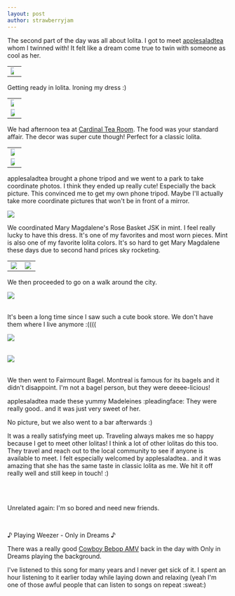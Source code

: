 ```yaml
---
layout: post
author: strawberryjam
---
```

<p>The second part of the day was all about lolita. I got to meet <a href="https://www.instagram.com/applesaladtea/">applesaladtea</a> whom I twinned with! It felt like a dream come true to twin with someone as cool as her.</p>



<table class="table">
<tr>
<td><img src="/assets/other_pics/PXL_20230604_193552232.jpg" class="img-rounded img-responsive center-block" style="max-height: 45%; max-width: 45%;"></td>
</tr>
</table>
<p>Getting ready in lolita. Ironing my dress :)</p>

<table class="table">
<tr>
<td><img src="/assets/other_pics/PXL_20230604_205916229.MP.jpg" class="img-rounded img-responsive center-block" style="max-height: 45%; max-width: 45%;"></td></tr>
<tr>
<td><img src="/assets/other_pics/PXL_20230604_205931351.jpg" class="img-rounded img-responsive center-block" style="max-height: 55%; max-width: 55%;"></td>
</tr>
</table>
<p>We had afternoon tea at <a href="http://www.thecardinaltea.com/">Cardinal Tea Room</a>. The food was your standard affair. The decor was super cute though! Perfect for a classic lolita.</p>

<table class="table">
<tr>
<td><img src="/assets/coord/PXL_20230604_225605867.MP.jpg" class="img-rounded img-responsive center-block" style="max-height: 55%; max-width: 55%;"></td>
</tr>
<tr>
<td><img src="/assets/coord/PXL_20230604_225724599.MP.jpg" class="img-rounded img-responsive center-block" style="max-height: 55%; max-width: 55%;"></td>
</tr>
</table>
<p>applesaladtea brought a phone tripod and we went to a park to take coordinate photos. I think they ended up really cute! Especially the back picture. This convinced me to get my own phone tripod. Maybe I'll actually take more coordinate pictures that won't be in front of a mirror.</p>
<img src="/assets/other_pics/e580ddbc-6321-5abd-8cef-c9a9636950cf.jpeg" class="img-rounded img-responsive center-block" style="max-height: 85%; max-width: 85%;">
<p>We coordinated Mary Magdalene's Rose Basket JSK in mint. I feel really lucky to have this dress. It's one of my favorites and most worn pieces. Mint is also one of my favorite lolita colors. It's so hard to get Mary Magdalene these days due to second hand prices sky rocketing.</p>

<table class="table">
<tr>
<td><img src="/assets/other_pics/PXL_20230604_235038283.jpg" class="img-rounded img-responsive center-block" style="max-height: 85%; max-width: 85%;"></td>
<td><img src="/assets/other_pics/PXL_20230604_235656432.jpg" class="img-rounded img-responsive center-block" style="max-height: 85%; max-width: 85%;"></td>
</tr>
</table>
<p>We then proceeded to go on a walk around the city.</p>
<table class="table">
<tr>
<img src="/assets/other_pics/20230604-PXL_20230604_235621855.jpg" class="img-rounded img-responsive center-block" style="max-height: 85%; max-width: 85%;">
</tr>
</table>
<p>It's been a long time since I saw such a cute book store. We don't have them where I live anymore :((((</p>

<table class="table">
<tr>
<img src="/assets/other_pics/20230604-PXL_20230605_000843691.jpg" class="img-rounded img-responsive center-block" style="max-height: 55%; max-width: 55%;">
</tr>
</table>

<table class="table">
<tr>
<img src="/assets/other_pics/PXL_20230605_125146176~2.jpg" class="img-rounded img-responsive center-block" style="max-height: 55%; max-width: 55%;">
</tr>
</table>
<p>We then went to Fairmount Bagel. Montreal is famous for its bagels and it didn't disappoint. I'm not a bagel person, but they were deeee-licious!</p>
<p>applesaladtea made these yummy Madeleines :pleadingface: They were really good.. and it was just very sweet of her.</p>

<p>No picture, but we also went to a bar afterwards :)</p>


<p>It was a really satisfying meet up. Traveling always makes me so happy because I get to meet other lolitas! I think a lot of other lolitas do this too. They travel and reach out to the local community to see if anyone is available to meet. I felt especially welcomed by applesaladtea.. and it was amazing that she has the same taste in classic lolita as me. We hit it off really well and still keep in touch! :)</p>


<br />
<br />
<p>
Unrelated again: I'm so bored and need new friends.
</p>
<br />
<p>♪ Playing Weezer - Only in Dreams ♪ </p>
<p>There was a really good <a href="https://www.youtube.com/watch?v=DW7fNAKk6oc">Cowboy Bebop AMV</a> back in the day with Only in Dreams playing the background.</p>
<p>I've listened to this song for many years and I never get sick of it. I spent an hour listening to it earlier today while laying down and relaxing (yeah I'm one of those awful people that can listen to songs on repeat :sweat:)</p>